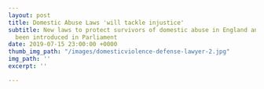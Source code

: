 ```yaml
---
layout: post
title: Domestic Abuse Laws 'will tackle injustice'
subtitle: New laws to protect survivors of domestic abuse in England and Wales have
  been introduced in Parliament
date: 2019-07-15 23:00:00 +0000
thumb_img_path: "/images/domesticviolence-defense-lawyer-2.jpg"
img_path: ''
excerpt: ''

---
```

